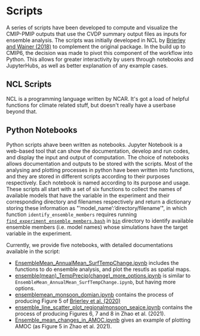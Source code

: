 # Scripts

A series of scripts have been developed to compute and visualize the CMIP-PMIP outputs that use the CVDP summary output files as inputs for ensemble analysis. The scripts was initially developed in NCL by [Brierley and Wainer (2018)](https://cp.copernicus.org/articles/14/1377/2018/) to complement the original package. In the build up to CMIP6, the decision was made to pivot this component of the workflow into Python. This allows for greater interactivity by users through notebooks and JupyterHubs, as well as better explanation of any example cases. 


## NCL Scripts

NCL is a programming language written by NCAR. It's got a load of helpful functions for climate related stuff, but doesn't really have a userbase beyond that. 



## Python Notebooks

Python scripts ahave been written as notebooks. Jupyter Notebook is a web-based tool that can show the documentation, develop and run codes, and display the input and output of computation. The choice of notebooks allows documentation and outputs to be stored with the scripts. Most of the analysing and plotting processes in python have been written into functions, and they are stored in different scripts according to their purposes respectively. Each notebook is named according to its purpose and usage. These scripts all start with a set of six functions to collect the names of available models that have the variable in the experiment and their corresponding directory and filenames respectively and return a dictionary storing these information as "’model_name’:’directory/filename’", in which function `identify_ensemble_members` requires running [`find_experiment_ensemble_members.bash`](https://github.com/pmip4/pmip_p2fvar_analyzer/tree/master/bin/find_experiment_ensemble_members.bash) in [`bin`](https://github.com/pmip4/pmip_p2fvar_analyzer/tree/master/bin) directory to identify available ensemble members (i.e. model names) whose simulations have the target variable in the experiment. 

Currently, we provide five notebooks, with detailed documentations available in the script:
- [EnsembleMean_AnnualMean_SurfTempChange.ipynb](https://github.com/pmip4/pmip_p2fvar_analyzer/blob/master/notebooks/EnsembleMean_AnnualMean_SurfTempChange.ipynb)
   includes the functions to do ensemble analysis, and plot the resutls as spatial maps.
- [ensemble(mean)_TempPrecip(change)_more_options.ipynb](https://github.com/pmip4/pmip_p2fvar_analyzer/blob/master/notebooks/ensemble(mean)_TempPrecip(change)_more_options.ipynb)
   is similar to `EnsembleMean_AnnualMean_SurfTempChange.ipynb`, but having more options.
- [ensemblemean_monsoon_domian.ipynb](https://github.com/pmip4/pmip_p2fvar_analyzer/blob/master/notebooks/ensemblemean_monsoon_domian.ipynb)
   contains the process of producing Figure 5 of [Brierley et al. (2020)](https://cp.copernicus.org/articles/16/1847/2020/)
- [ensemble_line_scatter_plot_regionalmonsoon_seaice.ipynb](https://github.com/pmip4/pmip_p2fvar_analyzer/blob/master/notebooks/ensemble_line_scatter_plot_regionalmonsoon_seaice.ipynb)
   contains the process of producing Figures 6, 7 and 8 in Zhao et al. (2021).
- [Ensemble_mean_changes_in_AMOC.ipynb](https://github.com/pmip4/pmip_p2fvar_analyzer/blob/master/notebooks/Ensemble_mean_changes_in_AMOC.ipynb)
   gives an example of plotting AMOC (as Figure 5 in Zhao et al. 2021).
